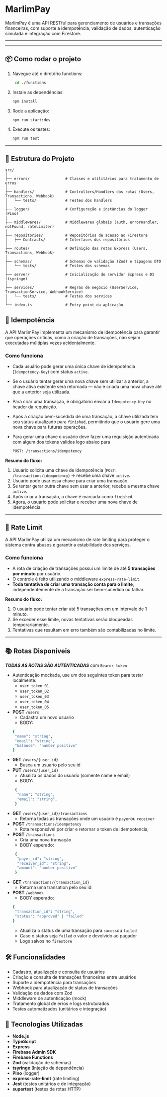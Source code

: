 # MarlimPay

MarlimPay é uma API RESTful para gerenciamento de usuários e transações financeiras, com suporte a idempotência, validação de dados, autenticação simulada e integração com Firestore.

---

---

## 📦 Como rodar o projeto

1. Navegue até o diretório functions:

   ```bash
    cd ./functions
   ```

2. Instale as dependências:

   ```bash
   npm install
   ```

3. Rode a aplicação:

   ```bash
   npm run start:dev
   ```

4. Execute os testes:
   ```bash
   npm run test
   ```

---

## 📁 Estrutura do Projeto

```
src/
│
├── errors/                # Classes e utilitários para tratamento de erros
│
├── handlers/              # Controllers/Handlers das rotas (Users, Transactions, Webhook)
│   └── tests/             # Testes dos handlers
│
├── logger/                # Configuração e instâncias do logger (Pino)
│
├── middlewares/           # Middlewares globais (auth, errorHandler, notFound, rateLimiter)
│
├── repositories/          # Repositórios de acesso ao Firestore
│   ├── Contracts/         # Interfaces dos repositórios
│
├── routes/                # Definição das rotas Express (Users, Transactions, Webhook)
│
├── schemas/               # Schemas de validação (Zod) e tipagens DTO
│   └── tests/             # Testes dos schemas
│
├── server/                # Inicialização do servidor Express e DI (tsyringe)
│
├── services/              # Regras de negócio (UserService, TransactionService, WebhookService)
│   └── tests/             # Testes dos services
│
└── index.ts               # Entry point da aplicação
```

## 🔑 Idempotência

A API MarlimPay implementa um mecanismo de idempotência para garantir que operações críticas, como a criação de transações, não sejam executadas múltiplas vezes acidentalmente.

### Como funciona

- Cada usuário pode gerar uma única chave de idempotência (`Idempotency-Key`) com status `active`.
- Se o usuário tentar gerar uma nova chave sem utilizar a anterior, a chave ativa existente será retornada — não é criada uma nova chave até que a anterior seja utilizada.
- Para criar uma transação, é obrigatório enviar a `Idempotency-Key` no header da requisição.
- Após a criação bem-sucedida de uma transação, a chave utilizada tem seu status atualizado para `finished`, permitindo que o usuário gere uma nova chave para futuras operações.
- Para gerar uma chave o usuário deve fazer uma requisição autenticada com algum dos tokens validos logo abaixo para

  ```bash
  POST: /transactions/idempotency
  ```

**Resumo do fluxo:**

1. Usuário solicita uma chave de idempotência (`POST: /transactions/idempotency`) → recebe uma chave `active`.
2. Usuário pode usar essa chave para criar uma transação.
3. Se tentar gerar outra chave sem usar a anterior, recebe a mesma chave `active`.
4. Após criar a transação, a chave é marcada como `finished`.
5. Agora, o usuário pode solicitar e receber uma nova chave de idempotência.

---

## 🚦 Rate Limit

A API MarlimPay utiliza um mecanismo de rate limiting para proteger o sistema contra abusos e garantir a estabilidade dos serviços.

### Como funciona

- A rota de criação de transações possui um limite de até **5 transações por minuto** por usuário.
- O controle é feito utilizando o middleware `express-rate-limit`.
- **Toda tentativa de criar uma transação conta para o limite**, independentemente de a transação ser bem-sucedida ou falhar.

**Resumo do fluxo:**

1. O usuário pode tentar criar até 5 transações em um intervalo de 1 minuto.
2. Se exceder esse limite, novas tentativas serão bloqueadas temporariamente.
3. Tentativas que resultam em erro também são contabilizadas no limite.

---

## 📚 Rotas Disponíveis

**_TODAS AS ROTAS SÃO AUTENTICADAS_** com `Bearer token`

- Autenticação mockada, use um dos seguintes token para testar localmente:
  - `user_token_01`
  - `user_token_02`
  - `user_token_03`
  - `user_token_04`
  - `user_token_05`
- **POST** `/users`
  - Cadastra um novo usuario
  - BODY:
  ```bash
  {
   "name": "string",
   "email": "string",
   "balance": "number positivo"
  }
  ```
- **GET** `/users/{user_id}`
  - Busca um usuario pelo seu id
- **PUT** `/users/{user_id}`
  - Atualiza os dados do usuario (somente name e email)
  - BODY:
  ```bash
   {
    "name": "string",
    "email": "string",
   }
  ```
- **GET** `/users/{user_id}/transactions`
  - Retorna todas as transações onde um usuario é `payer`ou `receiver`
- **POST** `/transactions/idempotency`
  - Rota responsável por criar e retornar o token de idempotencia;
- **POST** `/transactions`
  - Cria uma nova transação
  - BODY esperado:
  ```bash
   {
    "payer_id": "string",
    "receiver_id": "string",
    "amount": "number positivo"
   }
  ```
- **GET** `/transactions/{transaction_id}`
  - Retorna uma transation pelo seu id
- **POST** `/webhook`
  - BODY esperado:
  ```bash
  {
   "transaction_id": "string",
   "status": "approved" | "failed"
  }
  ```
  - Atualiza o status de uma transação para `sucess`ou `failed`
  - Caso o status seja `failed` o valor e devolvido ao pagador
  - Logs salvos no `firestore`

## 🛠️ Funcionalidades

- Cadastro, atualização e consulta de usuários
- Criação e consulta de transações financeiras entre usuários
- Suporte a idempotência para transações
- Webhook para atualização de status de transações
- Validação de dados com Zod
- Middleware de autenticação (mock)
- Tratamento global de erros e logs estruturados
- Testes automatizados (unitários e integração)

## 🚀 Tecnologias Utilizadas

- **Node.js**
- **TypeScript**
- **Express**
- **Firebase Admin SDK**
- **Firebase Functions**
- **Zod** (validação de schemas)
- **tsyringe** (Injeção de dependência)
- **Pino** (logger)
- **express-rate-limit** (rate limiting)
- **Jest** (testes unitários e de integração)
- **supertest** (testes de rotas HTTP)
